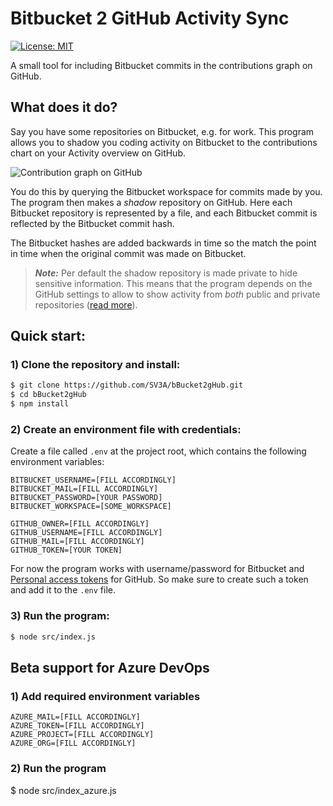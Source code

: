 Bitbucket 2 GitHub Activity Sync
===================================
[![License: MIT](https://img.shields.io/badge/License-MIT-green.svg)](https://github.com/SV3A/bBucket2gHub/blob/master/LICENSE)

A small tool for including Bitbucket commits in the contributions graph on
GitHub.

## What does it do?
Say you have some repositories on Bitbucket, e.g. for work. This program allows you to shadow you coding activity on Bitbucket to the contributions chart on your Activity overview on GitHub.

![Contribution graph on GitHub](https://raw.githubusercontent.com/SV3A/bBucket2gHub/main/doc/contrib.png?token=AC4MKO7CBL7XIWIXGXT7JCTAIT74K)

You do this by querying the Bitbucket workspace for commits made by you. The program then makes a *shadow* repository on GitHub. Here each Bitbucket repository is represented by a file, and each Bitbucket commit is reflected by the Bitbucket commit hash.

The Bitbucket hashes are added backwards in time so the match the point in time when the original commit was made on Bitbucket.

> **_Note:_**  Per default the shadow repository is made private to hide sensitive information. This means that the program depends on the GitHub settings to allow to show activity from _both_ public and private repositories ([read more](https://docs.github.com/en/github/setting-up-and-managing-your-github-profile/publicizing-or-hiding-your-private-contributions-on-your-profile)).

## Quick start:
### 1) Clone the repository and install:
``` bash
$ git clone https://github.com/SV3A/bBucket2gHub.git
$ cd bBucket2gHub
$ npm install
```
### 2) Create an environment file with credentials:
Create a file called `.env` at the project root, which contains the following environment variables:
```
BITBUCKET_USERNAME=[FILL ACCORDINGLY]
BITBUCKET_MAIL=[FILL ACCORDINGLY]
BITBUCKET_PASSWORD=[YOUR PASSWORD]
BITBUCKET_WORKSPACE=[SOME_WORKSPACE]

GITHUB_OWNER=[FILL ACCORDINGLY]
GITHUB_USERNAME=[FILL ACCORDINGLY]
GITHUB_MAIL=[FILL ACCORDINGLY]
GITHUB_TOKEN=[YOUR TOKEN]
```
For now the program works with username/password for Bitbucket and [Personal access tokens](https://docs.github.com/en/github/authenticating-to-github/creating-a-personal-access-token) for GitHub. So make sure to create such a token and add it to the `.env` file.

### 3) Run the program:
``` bash
$ node src/index.js
```
## Beta support for Azure DevOps

### 1) Add required environment variables
```
AZURE_MAIL=[FILL ACCORDINGLY]
AZURE_TOKEN=[FILL ACCORDINGLY]
AZURE_PROJECT=[FILL ACCORDINGLY]
AZURE_ORG=[FILL ACCORDINGLY]
```

### 2) Run the program
$ node src/index_azure.js


